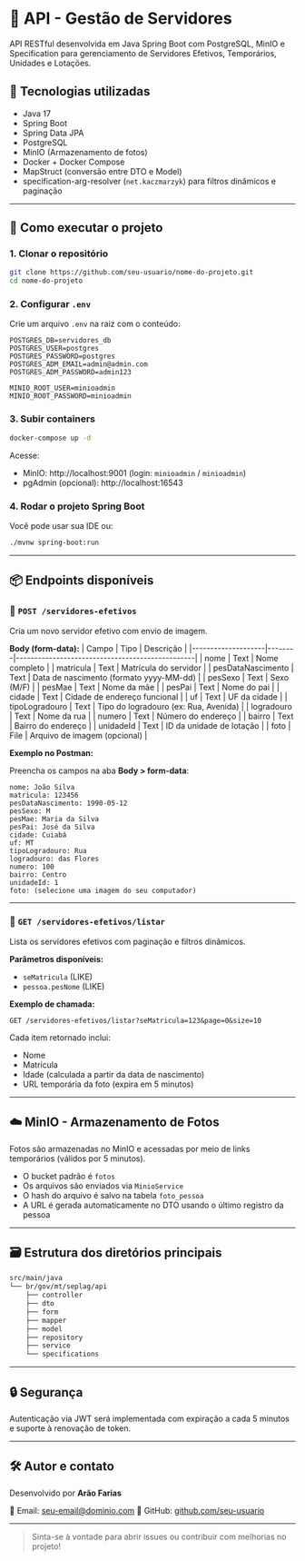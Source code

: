 # 📘 API - Gestão de Servidores

API RESTful desenvolvida em Java Spring Boot com PostgreSQL, MinIO e Specification para gerenciamento de Servidores Efetivos, Temporários, Unidades e Lotações.

## 🚀 Tecnologias utilizadas

- Java 17
- Spring Boot
- Spring Data JPA
- PostgreSQL
- MinIO (Armazenamento de fotos)
- Docker + Docker Compose
- MapStruct (conversão entre DTO e Model)
- specification-arg-resolver (`net.kaczmarzyk`) para filtros dinâmicos e paginação

---

## 🧱 Como executar o projeto

### 1. Clonar o repositório
```bash
git clone https://github.com/seu-usuario/nome-do-projeto.git
cd nome-do-projeto
```

### 2. Configurar `.env`
Crie um arquivo `.env` na raiz com o conteúdo:
```env
POSTGRES_DB=servidores_db
POSTGRES_USER=postgres
POSTGRES_PASSWORD=postgres
POSTGRES_ADM_EMAIL=admin@admin.com
POSTGRES_ADM_PASSWORD=admin123

MINIO_ROOT_USER=minioadmin
MINIO_ROOT_PASSWORD=minioadmin
```

### 3. Subir containers
```bash
docker-compose up -d
```
Acesse:
- MinIO: http://localhost:9001 (login: `minioadmin` / `minioadmin`)
- pgAdmin (opcional): http://localhost:16543

### 4. Rodar o projeto Spring Boot
Você pode usar sua IDE ou:
```bash
./mvnw spring-boot:run
```

---

## 📦 Endpoints disponíveis

### 🔹 `POST /servidores-efetivos`
Cria um novo servidor efetivo com envio de imagem.

**Body (form-data):**
| Campo              | Tipo  | Descrição                                      |
|--------------------|--------|-------------------------------------------------|
| nome               | Text  | Nome completo                                   |
| matricula          | Text  | Matrícula do servidor                           |
| pesDataNascimento  | Text  | Data de nascimento (formato yyyy-MM-dd)         |
| pesSexo            | Text  | Sexo (M/F)                                      |
| pesMae             | Text  | Nome da mãe                                     |
| pesPai             | Text  | Nome do pai                                     |
| cidade             | Text  | Cidade de endereço funcional                    |
| uf                 | Text  | UF da cidade                                    |
| tipoLogradouro     | Text  | Tipo do logradouro (ex: Rua, Avenida)           |
| logradouro         | Text  | Nome da rua                                     |
| numero             | Text  | Número do endereço                              |
| bairro             | Text  | Bairro do endereço                              |
| unidadeId          | Text  | ID da unidade de lotação                        |
| foto               | File  | Arquivo de imagem (opcional)                    |

**Exemplo no Postman:**

Preencha os campos na aba **Body > form-data**:

```
nome: João Silva
matricula: 123456
pesDataNascimento: 1990-05-12
pesSexo: M
pesMae: Maria da Silva
pesPai: José da Silva
cidade: Cuiabá
uf: MT
tipoLogradouro: Rua
logradouro: das Flores
numero: 100
bairro: Centro
unidadeId: 1
foto: (selecione uma imagem do seu computador)
```

---

### 🔹 `GET /servidores-efetivos/listar`
Lista os servidores efetivos com paginação e filtros dinâmicos.

**Parâmetros disponíveis:**
- `seMatricula` (LIKE)
- `pessoa.pesNome` (LIKE)

**Exemplo de chamada:**
```
GET /servidores-efetivos/listar?seMatricula=123&page=0&size=10
```

Cada item retornado inclui:
- Nome
- Matrícula
- Idade (calculada a partir da data de nascimento)
- URL temporária da foto (expira em 5 minutos)

---

## ☁️ MinIO - Armazenamento de Fotos

Fotos são armazenadas no MinIO e acessadas por meio de links temporários (válidos por 5 minutos).

- O bucket padrão é `fotos`
- Os arquivos são enviados via `MinioService`
- O hash do arquivo é salvo na tabela `foto_pessoa`
- A URL é gerada automaticamente no DTO usando o último registro da pessoa

---

## 🗃️ Estrutura dos diretórios principais

```bash
src/main/java
└── br/gov/mt/seplag/api
    ├── controller
    ├── dto
    ├── form
    ├── mapper
    ├── model
    ├── repository
    ├── service
    └── specifications
```

---

## 🔒 Segurança

Autenticação via JWT será implementada com expiração a cada 5 minutos e suporte à renovação de token.

---

## 🛠️ Autor e contato

Desenvolvido por **Arão Farias**

📧 Email: seu-email@dominio.com
🔗 GitHub: [github.com/seu-usuario](https://github.com/seu-usuario)

---

> Sinta-se à vontade para abrir issues ou contribuir com melhorias no projeto!

